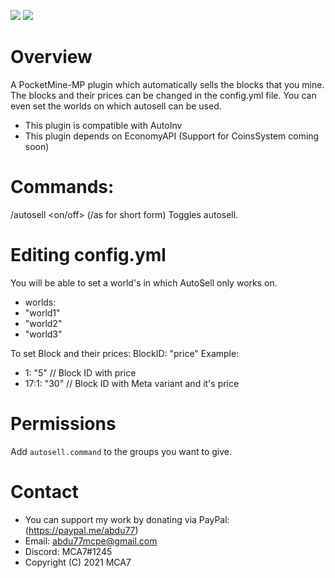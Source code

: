 [![](https://poggit.pmmp.io/shield.state/AutoSellPE)](https://poggit.pmmp.io/p/AutoSellPE)
<a href="https://poggit.pmmp.io/p/AutoSellPE"><img src="https://poggit.pmmp.io/shield.state/AutoSellPE"></a>
# Overview
A PocketMine-MP plugin which automatically sells the blocks that you mine. The blocks and their prices can be changed in the config.yml file.
You can even set the worlds on which autosell can be used.
 - This plugin is compatible with AutoInv
 - This plugin depends on EconomyAPI (Support for CoinsSystem coming soon)

# Commands: 
 /autosell <on/off> (/as for short form)
 Toggles autosell.
 
# Editing config.yml
  You will be able to set a world's in which AutoSell only works on.
  - worlds:
   - "world1"
   - "world2"
   - "world3"
  
  To set Block and their prices: 
   BlockID: "price"
   Example:
   - 1: "5"     // Block ID with price
   - 17:1: "30" // Block ID with Meta variant and it's price
 
 # Permissions
 Add `autosell.command` to the groups you want to give. 

 # Contact

 - You can support my work by donating via PayPal: (https://paypal.me/abdu77)
 - Email: abdu77mcpe@gmail.com 
 - Discord: MCA7#1245
 - Copyright (C) 2021 MCA7
